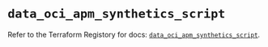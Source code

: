 # `data_oci_apm_synthetics_script`

Refer to the Terraform Registory for docs: [`data_oci_apm_synthetics_script`](https://registry.terraform.io/providers/oracle/oci/6.18.0/docs/data-sources/apm_synthetics_script).
